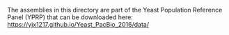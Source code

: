 The assemblies in this directory are part of the Yeast Population Reference Panel (YPRP) that can be downloaded here: https://yjx1217.github.io/Yeast_PacBio_2016/data/